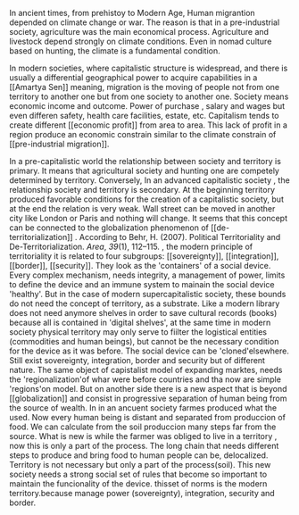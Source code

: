 In ancient times, from prehistoy to Modern Age, Human migrantion depended on climate change or war. The reason is that in a pre-industrial  society, agriculture was the main economical process. Agriculture and livestock depend strongly on climate conditions. Even in nomad culture based on hunting, the climate is a fundamental condition.

In modern  societies, where capitalistic structure is widespread, and there is usually a differential geographical  power to acquire capabilities in a [[Amartya Sen]] meaning, migration is the moving of people not from one territory to another one but from one society to another one. Society means economic income and outcome. Power of purchase , salary and wages but even differen safety, health care facilities, estate, etc.
Capitalism tends to create different [[economic profit]] from area to area. 
This lack of profit in a region produce an economic constrain similar to the climate constrain of [[pre-industrial migration]].

In a pre-capitalistic world the relationship between society and territory is primary. It means that agricultural society  and hunting one are competely determined by territory. Conversely,  In an advanced capitalistic society , the relationship society and territory is secondary. At the beginning territory produced favorable conditions for the creation of  a capitalistic society, but at the end the relation is very weak. Wall street can be moved in another city like London or Paris and nothing will change. It seems that this concept can be connected to the globalization phenomenon of [[de-territorialization]] . According to Behr, H. (2007). Political Territoriality and De-Territorialization. _Area_, _39_(1), 112–115. , the modern principle of territoriality it is related  to four subgroups: [[sovereignty]], [[integration]], [[border]], [[security]]. They look as the 'containers' of a social device. Every complex mechanism, needs integrity, a management of power, limits to define the device and an immune system to mainain the social device 'healthy'.
But in the case of modern supercapitalistic society, these bounds do not need the concept of territory, as a substrate. Like a modern library does not need anymore shelves in order to save cultural records (books) because all is contained in 'digital shelves', at the same time  in modern society physical territory may only serve to fiilter the logistical entities (commodities and human beings), but cannot be the necessary condition for the device as it was before. The social device can be 'cloned'elsewhere. Still exist sovereignty, integration, border and security but of different nature. The same object of capistalist model of expanding marktes, needs the 'regionalization'of whar were before countries and tha now are simple 'regions'on model. But on another side there is a new aspect that is beyond [[globalization]] and consist in progressive  separation of human being from the source of wealth. In in an ancuent society farmes produced what the used. Now every human being is distant and separated from produccion of food. We can calculate from the soil produccion many steps far from the source. What is new is while the farmer was obliged to live in a territory , now this is only a part of the process. The long chain that needs different steps to produce and bring food to human people can be, delocalized. Territory is not necessary but only a part of the process(soil). This new society needs a strong social set of rules that become so important to maintain the funcionality of the device. thisset of norms is the modern territory.because manage power (sovereignty), integration, security and border.
